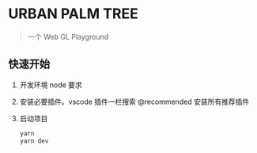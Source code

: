 # URBAN PALM TREE

> 一个 Web GL Playground

## 快速开始

1. 开发环境 node 要求
2. 安装必要插件。vscode 插件一栏搜索 @recommended 安装所有推荐插件
3. 启动项目

   ```bash
   yarn
   yarn dev
   ```

